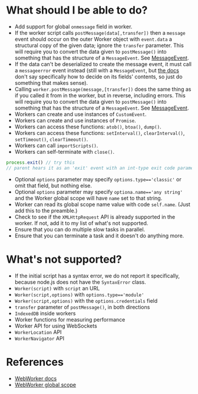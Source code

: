 
# What should I be able to do?

 * Add support for global `onmessage` field in worker.
 * If the worker script calls `postMessage(data[,transfer])` then a `message`
   event should occur on the outer Worker object with `event.data` a structural
   copy of the given data; ignore the `transfer` parameter.  This will require
   you to convert the data given to `postMessage()` into something that has the
   structure of a `MessageEvent`.  See
   [MessageEvent](https://developer.mozilla.org/en-US/docs/Web/API/MessageEvent).
 * If the data can't be deserialized to create the message event, it must call a
   `messageerror` event instead (still with a `MessageEvent`, but
   [the docs](https://developer.mozilla.org/en-US/docs/Web/API/Worker/messageerror_event)
   don't say specifically how to decide on its fields' contents, so just do
   something that makes sense).
 * Calling `worker.postMessage(message,[transfer])` does the same thing as if
   you called it from in the worker, but in reverse, including errors.  This
   will require you to convert the data given to `postMessage()` into something
   that has the structure of a `MessageEvent`.  See
   [MessageEvent](https://developer.mozilla.org/en-US/docs/Web/API/MessageEvent).
 * Workers can create and use instances of `CustomEvent`.
 * Workers can create and use instances of `Promise`.
 * Workers can access these functions: `atob()`, `btoa()`, `dump()`.
 * Workers can access these functions: `setInterval()`, `clearInterval()`,
   `setTimeout()`, `clearTimeout()`.
 * Workers can call `importScripts()`.
 * Workers can self-terminate with `close()`.

```js
process.exit() // try this
// parent hears it as an 'exit' event with an int-type exit code parameters
```

 * Optional `options` parameter may specify `options.type=='classic'` or omit
   that field, but nothing else.
 * Optional `options` parameter may specify `optiona.name=='any string'` and the
   Worker global scope will have `name` set to that string.
 * Worker can read its global scope name value with code `self.name`.  (Just
   add this to the preamble.)
 * Check to see if the `XMLHttpRequest` API is already supported in the worker.
   If not, add it to my list of what's not supported.
 * Ensure that you can do multiple slow tasks in parallel.
 * Ensure that you can terminate a task and it doesn't do anything more.

# What's not supported?

 * If the initial script has a syntax error, we do not report it specifically,
   because node.js does not have the `SyntaxError` class.
 * `Worker(script)` with `script` an URL
 * `Worker(script,options)` with `options.type=='module'`
 * `Worker(script,options)` with the `options.credentials` field
 * `transfer` parameter of `postMessage()`, in both directions
 * `IndexedDB` inside workers
 * Worker functions for measuring performance
 * Worker API for using WebSockets
 * `WorkerLocation` API
 * `WorkerNavigator` API

# References

 * [WebWorker docs](https://developer.mozilla.org/en-US/docs/Web/API/Worker/Worker)
 * [WebWorker global scope](https://developer.mozilla.org/en-US/docs/Web/API/Web_Workers_API/Functions_and_classes_available_to_workers)
